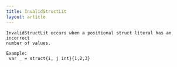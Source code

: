 ```yaml
---
title: InvalidStructLit
layout: article
---
```

<!-- Copyright 2023 The Go Authors. All rights reserved.
     Use of this source code is governed by a BSD-style
     license that can be found in the LICENSE file. -->

<!-- Code generated by generrordocs.go; DO NOT EDIT. -->

```
InvalidStructLit occurs when a positional struct literal has an incorrect
number of values.

Example:
 var _ = struct{i, j int}{1,2,3}
```


